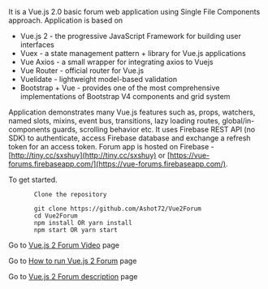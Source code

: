 It is a Vue.js 2.0 basic forum web application using Single File Components approach. Application is based on
- Vue.js 2 - the progressive JavaScript Framework for building user interfaces
- Vuex - a state management pattern + library for Vue.js applications
- Vue Axios - a small wrapper for integrating axios to Vuejs
- Vue Router - official router for Vue.js
- Vuelidate - lightweight model-based validation
- Bootstrap + Vue - provides one of the most comprehensive implementations of Bootstrap V4 components and grid system

Application demonstrates many Vue.js features such as, props, watchers, named slots, mixins, event bus, transitions, lazy loading routes, global/in-components guards, scrolling behavior etc. It uses Firebase REST API (no SDK) to authenticate, access Firebase database and exchange a refresh token for an access token. Forum app is hosted on Firebase -  [http://tiny.cc/sxshuy](http://tiny.cc/sxshuy) or [https://vue-forums.firebaseapp.com/](https://vue-forums.firebaseapp.com/).  

To get started.
```
       Clone the repository
   
       git clone https://github.com/Ashot72/Vue2Forum
       cd Vue2Forum
       npm install OR yarn install
       npm start OR yarn start
```   

Go to [Vue.js 2 Forum Video](https://youtu.be/33WeNhsAcBk) page

Go to [How to run Vue.js 2 Forum](https://ashot72.github.io/Vue2Forum/index.html) page 

Go to [Vue.js 2 Forum description](https://ashot72.github.io/Vue2Forum/description/index.html) page

